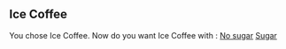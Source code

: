 ## Ice Coffee
You chose Ice Coffee. Now do you want Ice Coffee with :
[No sugar](ns.md)
[Sugar](sugar.md)